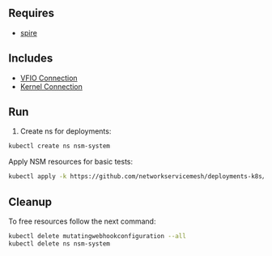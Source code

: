 ## Requires

- [spire](../spire)

## Includes

- [VFIO Connection](../use-cases/Vfio2Noop)
- [Kernel Connection](../use-cases/SriovKernel2Noop)

## Run

1. Create ns for deployments:
```bash
kubectl create ns nsm-system
```

Apply NSM resources for basic tests:
```bash
kubectl apply -k https://github.com/networkservicemesh/deployments-k8s/examples/sriov?ref=d006507886545023a354a4cfc765718d4aa6dd10
```

## Cleanup

To free resources follow the next command:
```bash
kubectl delete mutatingwebhookconfiguration --all
kubectl delete ns nsm-system
```
